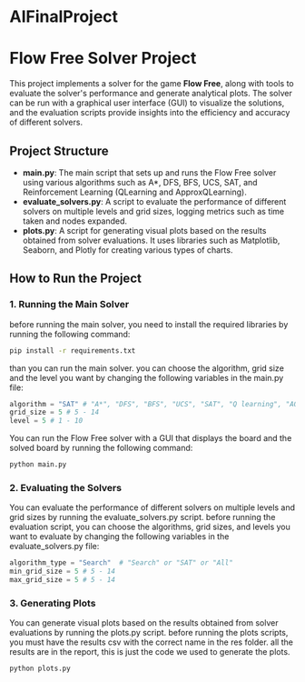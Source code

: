 # AIFinalProject

# Flow Free Solver Project

This project implements a solver for the game **Flow Free**, along with tools to evaluate the solver's performance and generate analytical plots. The solver can be run with a graphical user interface (GUI) to visualize the solutions, and the evaluation scripts provide insights into the efficiency and accuracy of different solvers.

## Project Structure

- **main.py**: The main script that sets up and runs the Flow Free solver using various algorithms such as A*, DFS, BFS, UCS, SAT, and Reinforcement Learning (QLearning and ApproxQLearning).
- **evaluate_solvers.py**: A script to evaluate the performance of different solvers on multiple levels and grid sizes, logging metrics such as time taken and nodes expanded.
- **plots.py**: A script for generating visual plots based on the results obtained from solver evaluations. It uses libraries such as Matplotlib, Seaborn, and Plotly for creating various types of charts.

## How to Run the Project

### 1. Running the Main Solver
before running the main solver, you need to install the required libraries by running the following command:

```bash
pip install -r requirements.txt
```

than you can run the main solver. you can choose the algorithm, grid size and the level you want 
by changing the following variables in the main.py file:

```python
algorithm = "SAT" # "A*", "DFS", "BFS", "UCS", "SAT", "Q learning", "AQ learning"
grid_size = 5 # 5 - 14
level = 5 # 1 - 10
```

You can run the Flow Free solver with a GUI that displays the board and the solved board
by running the following command:

```bash
python main.py
```

### 2. Evaluating the Solvers
You can evaluate the performance of different solvers on multiple levels and grid sizes by running the evaluate_solvers.py script.
before running the evaluation script, you can choose the algorithms, grid sizes, and levels you want to evaluate by changing the following variables in the evaluate_solvers.py file:

```python
algorithm_type = "Search"  # "Search" or "SAT" or "All"
min_grid_size = 5 # 5 - 14
max_grid_size = 5 # 5 - 14
```

### 3. Generating Plots
You can generate visual plots based on the results obtained from solver evaluations by running the plots.py script.
before running the plots scripts, you must have the results csv with the correct name in the res folder.
all the results are in the report, this is just the code we used to generate the plots.

```bash
python plots.py
```


